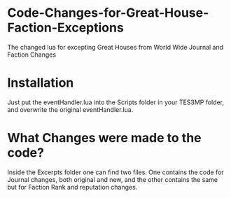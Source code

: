 # Code-Changes-for-Great-House-Faction-Exceptions
The changed lua for excepting Great Houses from World Wide Journal and Faction Changes

# Installation
Just put the eventHandler.lua into the Scripts folder in your TES3MP folder, and overwrite the original eventHandler.lua.

# What Changes were made to the code?
Inside the Excerpts folder one can find two files. One contains the code for Journal changes, both original and new, and the other contains the same but for Faction Rank and reputation changes.
